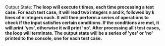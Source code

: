 Output State: **The loop will execute t times, each time processing a test case. For each test case, it will read two integers n and k, followed by k lines of n integers each. It will then perform a series of operations to check if the input satisfies certain conditions. If the conditions are met, it will print 'yes', otherwise it will print 'no'. After processing all t test cases, the loop will terminate. The output state will be a series of 'yes' or 'no' printed to the console, one for each test case.**